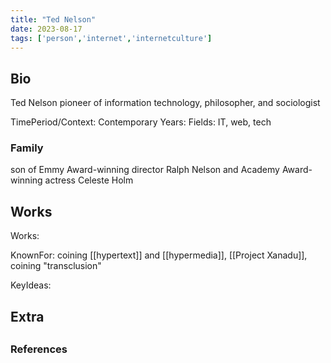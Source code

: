 ```yaml
---
title: "Ted Nelson"
date: 2023-08-17
tags: ['person','internet','internetculture']
---
```


## Bio
Ted Nelson
pioneer of information technology, philosopher, and sociologist

TimePeriod/Context: Contemporary
Years: 
Fields: IT, web, tech 

### Family
son of Emmy Award-winning director Ralph Nelson and Academy Award-winning actress Celeste Holm

## Works
Works:

KnownFor: coining [[hypertext]] and [[hypermedia]], [[Project Xanadu]], coining "transclusion"

KeyIdeas:

## Extra

##
### References
